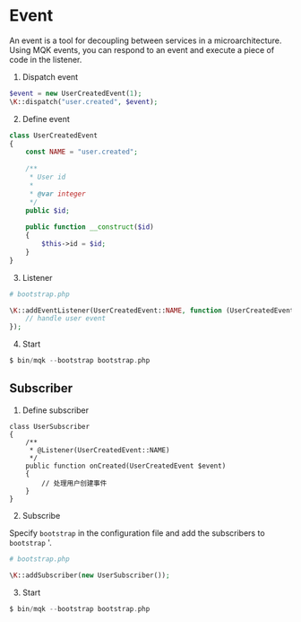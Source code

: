 Event
======

An event is a tool for decoupling between services in a microarchitecture. Using MQK events, you can respond to an event and execute a piece of code in the listener.

1. Dispatch event

```php
$event = new UserCreatedEvent(1);
\K::dispatch("user.created", $event);
```

2. Define event

```php
class UserCreatedEvent
{
    const NAME = "user.created";
    
    /**
     * User id
     *
     * @var integer
     */
    public $id;
    
    public function __construct($id)
    {
        $this->id = $id;
    }
}
```

3. Listener

```php
# bootstrap.php

\K::addEventListener(UserCreatedEvent::NAME, function (UserCreatedEvent $event) {
    // handle user event
});
```

4. Start

```php
$ bin/mqk --bootstrap bootstrap.php
```

## Subscriber

1. Define subscriber

```
class UserSubscriber
{
    /**
     * @Listener(UserCreatedEvent::NAME)
     */
    public function onCreated(UserCreatedEvent $event)
    {
        // 处理用户创建事件
    }
}
```

2. Subscribe

Specify `bootstrap` in the configuration file and add the subscribers to` bootstrap` '.

```php
# bootstrap.php

\K::addSubscriber(new UserSubscriber());
```

3. Start

```php
$ bin/mqk --bootstrap bootstrap.php
```